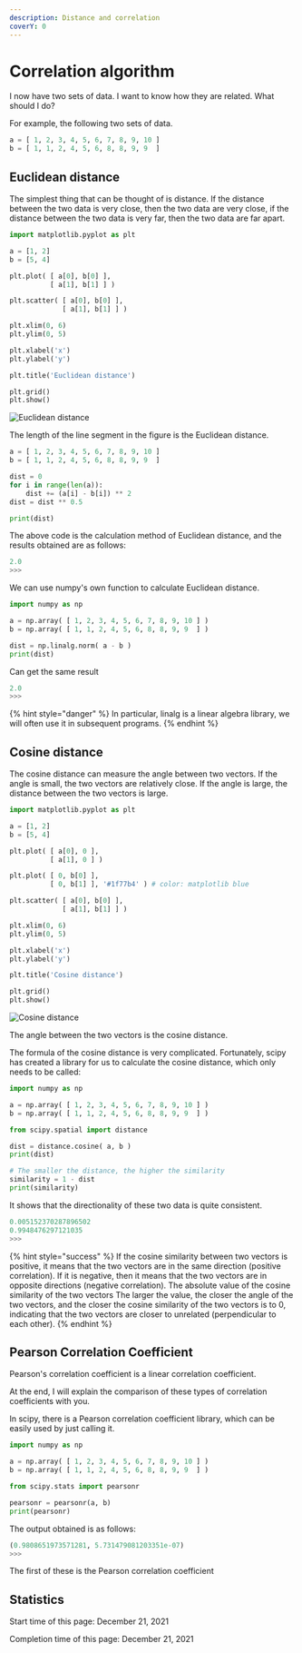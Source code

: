 ```yaml
---
description: Distance and correlation
coverY: 0
---
```


# Correlation algorithm

I now have two sets of data. I want to know how they are related. What should I do?

For example, the following two sets of data.

```python
a = [ 1, 2, 3, 4, 5, 6, 7, 8, 9, 10 ]
b = [ 1, 1, 2, 4, 5, 6, 8, 8, 9, 9  ]
```

## Euclidean distance

The simplest thing that can be thought of is distance. If the distance between the two data is very close, then the two data are very close, if the distance between the two data is very far, then the two data are far apart.

```python
import matplotlib.pyplot as plt

a = [1, 2]
b = [5, 4]

plt.plot( [ a[0], b[0] ],
          [ a[1], b[1] ] )

plt.scatter( [ a[0], b[0] ],
             [ a[1], b[1] ] )

plt.xlim(0, 6)
plt.ylim(0, 5)

plt.xlabel('x')
plt.ylabel('y')

plt.title('Euclidean distance')

plt.grid()
plt.show()
```

![Euclidean distance](<../.gitbook/assets/image (3).png>)

The length of the line segment in the figure is the Euclidean distance.

```python
a = [ 1, 2, 3, 4, 5, 6, 7, 8, 9, 10 ]
b = [ 1, 1, 2, 4, 5, 6, 8, 8, 9, 9  ]

dist = 0
for i in range(len(a)):
    dist += (a[i] - b[i]) ** 2
dist = dist ** 0.5

print(dist)
```

The above code is the calculation method of Euclidean distance, and the results obtained are as follows:

```python
2.0
>>> 
```

We can use numpy's own function to calculate Euclidean distance.

```python
import numpy as np

a = np.array( [ 1, 2, 3, 4, 5, 6, 7, 8, 9, 10 ] )
b = np.array( [ 1, 1, 2, 4, 5, 6, 8, 8, 9, 9  ] )

dist = np.linalg.norm( a - b )
print(dist)
```

Can get the same result

```python
2.0
>>> 
```

{% hint style="danger" %}
In particular, linalg is a linear algebra library, we will often use it in subsequent programs.
{% endhint %}

## Cosine distance

The cosine distance can measure the angle between two vectors. If the angle is small, the two vectors are relatively close. If the angle is large, the distance between the two vectors is large.

```python
import matplotlib.pyplot as plt

a = [1, 2]
b = [5, 4]

plt.plot( [ a[0], 0 ],
          [ a[1], 0 ] )

plt.plot( [ 0, b[0] ],
          [ 0, b[1] ], '#1f77b4' ) # color: matplotlib blue

plt.scatter( [ a[0], b[0] ],
             [ a[1], b[1] ] )

plt.xlim(0, 6)
plt.ylim(0, 5)

plt.xlabel('x')
plt.ylabel('y')

plt.title('Cosine distance')

plt.grid()
plt.show()
```

![Cosine distance](<../.gitbook/assets/image (11).png>)

The angle between the two vectors is the cosine distance.

The formula of the cosine distance is very complicated. Fortunately, scipy has created a library for us to calculate the cosine distance, which only needs to be called:

```python
import numpy as np

a = np.array( [ 1, 2, 3, 4, 5, 6, 7, 8, 9, 10 ] )
b = np.array( [ 1, 1, 2, 4, 5, 6, 8, 8, 9, 9  ] )

from scipy.spatial import distance

dist = distance.cosine( a, b )
print(dist)

# The smaller the distance, the higher the similarity
similarity = 1 - dist
print(similarity)
```

It shows that the directionality of these two data is quite consistent.

```python
0.005152370287896502
0.9948476297121035
>>> 
```

{% hint style="success" %}
If the cosine similarity between two vectors is positive, it means that the two vectors are in the same direction (positive correlation). If it is negative, then it means that the two vectors are in opposite directions (negative correlation). The absolute value of the cosine similarity of the two vectors The larger the value, the closer the angle of the two vectors, and the closer the cosine similarity of the two vectors is to 0, indicating that the two vectors are closer to unrelated (perpendicular to each other).
{% endhint %}

## Pearson Correlation Coefficient

Pearson's correlation coefficient is a linear correlation coefficient.

At the end, I will explain the comparison of these types of correlation coefficients with you.

In scipy, there is a Pearson correlation coefficient library, which can be easily used by just calling it.

```python
import numpy as np

a = np.array( [ 1, 2, 3, 4, 5, 6, 7, 8, 9, 10 ] )
b = np.array( [ 1, 1, 2, 4, 5, 6, 8, 8, 9, 9  ] )

from scipy.stats import pearsonr

pearsonr = pearsonr(a, b)
print(pearsonr)
```

The output obtained is as follows:

```python
(0.9808651973571281, 5.731479081203351e-07)
>>> 
```

The first of these is the Pearson correlation coefficient























## Statistics

Start time of this page: December 21, 2021

Completion time of this page: December 21, 2021
